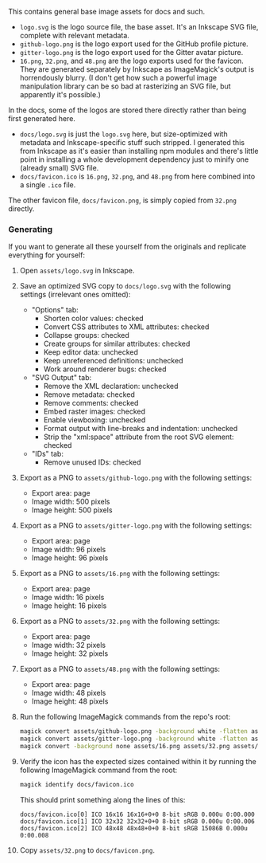 This contains general base image assets for docs and such.

- `logo.svg` is the logo source file, the base asset. It's an Inkscape SVG file, complete with relevant metadata.
- `github-logo.png` is the logo export used for the GitHub profile picture.
- `gitter-logo.png` is the logo export used for the Gitter avatar picture.
- `16.png`, `32.png`, and `48.png` are the logo exports used for the favicon. They are generated separately by Inkscape as ImageMagick's output is horrendously blurry. (I don't get how such a powerful image manipulation library can be so bad at rasterizing an SVG file, but apparently it's possible.)

In the docs, some of the logos are stored there directly rather than being first generated here.

- `docs/logo.svg` is just the `logo.svg` here, but size-optimized with metadata and Inkscape-specific stuff such stripped. I generated this from Inkscape as it's easier than installing npm modules and there's little point in installing a whole development dependency just to minify one (already small) SVG file.
- `docs/favicon.ico` is `16.png`, `32.png`, and `48.png` from here combined into a single `.ico` file.

The other favicon file, `docs/favicon.png`, is simply copied from `32.png` directly.

### Generating

If you want to generate all these yourself from the originals and replicate everything for yourself:

1. Open `assets/logo.svg` in Inkscape.

1. Save an optimized SVG copy to `docs/logo.svg` with the following settings (irrelevant ones omitted):

	- "Options" tab:
		- Shorten color values: checked
		- Convert CSS attributes to XML attributes: checked
		- Collapse groups: checked
		- Create groups for similar attributes: checked
		- Keep editor data: unchecked
		- Keep unreferenced definitions: unchecked
		- Work around renderer bugs: checked
	- "SVG Output" tab:
		- Remove the XML declaration: unchecked
		- Remove metadata: checked
		- Remove comments: checked
		- Embed raster images: checked
		- Enable viewboxing: unchecked
		- Format output with line-breaks and indentation: unchecked
		- Strip the "xml:space" attribute from the root SVG element: checked
	- "IDs" tab:
		- Remove unused IDs: checked

1. Export as a PNG to `assets/github-logo.png` with the following settings:

	- Export area: page
	- Image width: 500 pixels
	- Image height: 500 pixels

1. Export as a PNG to `assets/gitter-logo.png` with the following settings:

	- Export area: page
	- Image width: 96 pixels
	- Image height: 96 pixels

1. Export as a PNG to `assets/16.png` with the following settings:

	- Export area: page
	- Image width: 16 pixels
	- Image height: 16 pixels

1. Export as a PNG to `assets/32.png` with the following settings:

	- Export area: page
	- Image width: 32 pixels
	- Image height: 32 pixels

1. Export as a PNG to `assets/48.png` with the following settings:

	- Export area: page
	- Image width: 48 pixels
	- Image height: 48 pixels

1. Run the following ImageMagick commands from the repo's root:

	```sh
	magick convert assets/github-logo.png -background white -flatten assets/github-logo.png
	magick convert assets/gitter-logo.png -background white -flatten assets/gitter-logo.png
	magick convert -background none assets/16.png assets/32.png assets/48.png docs/favicon.ico
	```

1. Verify the icon has the expected sizes contained within it by running the following ImageMagick command from the root:

	```sh
	magick identify docs/favicon.ico
	```

	This should print something along the lines of this:

	```
	docs/favicon.ico[0] ICO 16x16 16x16+0+0 8-bit sRGB 0.000u 0:00.000
	docs/favicon.ico[1] ICO 32x32 32x32+0+0 8-bit sRGB 0.000u 0:00.006
	docs/favicon.ico[2] ICO 48x48 48x48+0+0 8-bit sRGB 15086B 0.000u 0:00.008
	```

1. Copy `assets/32.png` to `docs/favicon.png`.
